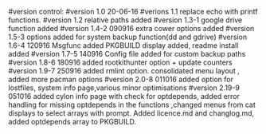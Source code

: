 #version control:
#version 1.0 20-06-16
#verions 1.1 replace echo with printf functions.
#version 1.2 relative paths added 
#version 1.3-1 google drive function added 
#version 1.4-2 090916 extra cower options added
#version 1.5-3 options added for system backup function(dd and gdrive)
#version 1.6-4  120916 Msgfunc added PKGBUILD display added, 
readme install added
#version 1.7-5  140916 Config file added for custom backup paths
#version 1.8-6  180916 added rootkithunter option + update counters
#version 1.9-7  250916 added rmlint option. consolidated menu layout , added more pacman options
#version 2.0-8  011016 added option for lostfiles, system info page,various minor optimisations
#version 2.19-9 051016 added cylon info page with check for optdepends, added error handling for 
missing optdepends in the functions ,changed menus from cat displays to select arrays with prompt. 
Added licence.md and changlog.md, added optdepends array to PKGBUILD. 

